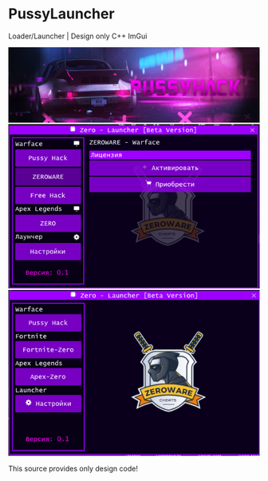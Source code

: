 # PussyLauncher
 Loader/Launcher | Design only C++ ImGui

![Screenshot1](https://github.com/saurux/PussyLauncher/blob/main/Screenshot_19.png)
![Screenshot2](https://github.com/saurux/PussyLauncher/blob/main/Screenshot_18.png)
![Screenshot3](https://github.com/saurux/PussyLauncher/blob/main/Screenshot_20.png)

This source provides only design code!

